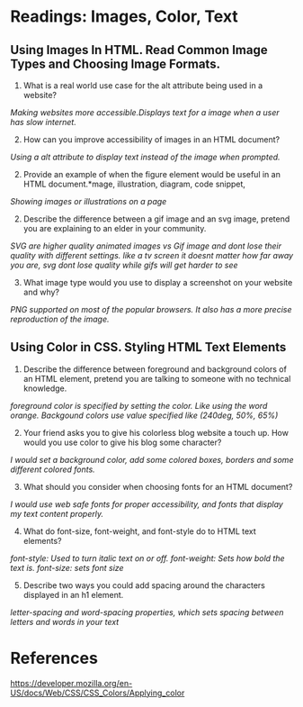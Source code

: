 # Readings: Images, Color, Text


## Using Images In HTML. Read Common Image Types and Choosing Image Formats.

1. What is a real world use case for the alt attribute being used in a website? 

*Making websites more accessible.Displays text for a image when a user has slow internet.*

2. How can you improve accessibility of images in an HTML document? 

*Using a alt attribute to display text instead of the image when prompted.*

2. Provide an example of when the figure element would be useful in an HTML document.*mage, illustration, diagram, code snippet, 

*Showing images or illustrations on a page* 

2. Describe the difference between a gif  image and an svg image, pretend you are explaining to an elder in your community. 

*SVG are higher quality animated images vs Gif image and dont lose their quality with different settings. like a tv screen it doesnt matter how far away you are, svg dont lose quality while gifs will get harder to see*

3. What image type would you use to display a screenshot on your website and why? 

*PNG supported on most of the popular browsers. It also has a more precise reproduction of the image.* 

## Using Color in CSS. Styling HTML Text Elements

1. Describe the difference between foreground and background colors of an HTML element, pretend you are talking to someone with no technical knowledge.

*foreground color is specified by setting the color. Like using the word orange. Backgound colors use value specified like (240deg, 50%, 65%)*

2. Your friend asks you to give his colorless blog website a touch up. How would you use color to give his blog some character?

*I would set a background color, add some colored boxes, borders and some different colored fonts.*

3. What should you consider when choosing fonts for an HTML document?

*I would use web safe fonts for proper accessibility, and fonts that display my text content properly.* 

4. What do font-size, font-weight, and font-style do to HTML text elements? 

*font-style: Used to turn italic text on or off.*
*font-weight: Sets how bold the text is.*
*font-size: sets font size*


5. Describe two ways you could add spacing around the characters displayed in an h1 element.

*letter-spacing and word-spacing properties, which sets spacing between letters and words in your text*

# References

https://developer.mozilla.org/en-US/docs/Web/CSS/CSS_Colors/Applying_color